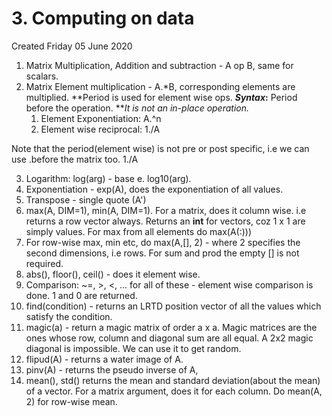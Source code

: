# 3. Computing on data
Created Friday 05 June 2020


1. Matrix Multiplication, Addition and subtraction - A op B, same for scalars.
2. Matrix Element multiplication - A.*B, corresponding elements are multiplied. **Period is used for element wise ops. ***Syntax*:** Period before the operation. ***It is not an in-place operation.*
	1. Element Exponentiation: A.^n
	2. Element wise reciprocal: 1./A

Note that the period(element wise) is not pre or post specific, i.e we can use .before the matrix too. 1./A 

3. Logarithm: log(arg) - base e. log10(arg).
4. Exponentiation - exp(A), does the exponentiation of all values.
5. Transpose - single quote (A')
6. max(A, DIM=1), min(A, DIM=1). For a matrix, does it column wise. i.e returns a row vector always. Returns an **int** for vectors, coz 1 x 1 are simply values. For max from all elements do max(A(:)))
7. For row-wise max, min etc, do max(A,[], 2) - where 2 specifies the second dimensions, i.e rows.  For sum and prod the empty [] is not required.
8. abs(), floor(), ceil() - does it element wise.
9. Comparison: ~=,  >, <, ... for all of these - element wise comparison is done. 1 and 0 are returned.
10. find(condition) - returns an LRTD position vector of all the values which satisfy the condition.
11. magic(a) - return a magic matrix of order a x a. Magic matrices are the ones whose row, column and diagonal sum are all equal. A 2x2 magic diagonal is impossible. We can use it to get random.
12. flipud(A) - returns a water image of A.
13. pinv(A)  - returns the pseudo inverse of A, 
14. mean(), std() returns the mean and standard deviation(about the mean) of a vector. For a matrix argument, does it for each column. Do mean(A, 2) for row-wise mean.



